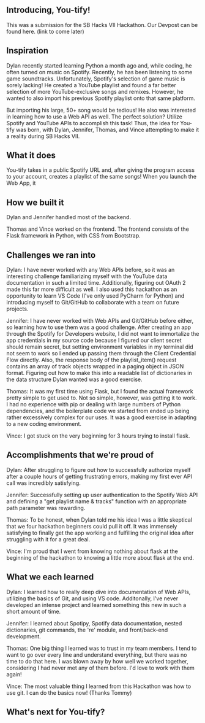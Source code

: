 ## Introducing, You-tify!

This was a submission for the SB Hacks VII Hackathon. Our Devpost can be found here. (link to come later)

## Inspiration

Dylan recently started learning Python a month ago and, while coding, he often turned on music on Spotify. Recently, he has been listening to some game soundtracks. Unfortunately, Spotify's selection of game music is sorely lacking! He created a YouTube playlist and found a far better selection of more YouTube-exclusive songs and remixes. However, he wanted to also import his previous Spotify playlist onto that same platform.

But importing his large, 50+ song would be tedious! He also was interested in learning how to use a Web API as well. The perfect solution? Utilize Spotify and YouTube APIs to accomplish this task! Thus, the idea for You-tify was born, with Dylan, Jennifer, Thomas, and Vince attempting to make it a reality during SB Hacks VII.

## What it does

You-tify takes in a public Spotify URL and, after giving the program access to your account, creates a playlist of the same songs! When you launch the Web App, it 

## How we built it

Dylan and Jennifer handled most of the backend.

Thomas and Vince worked on the frontend. The frontend consists of the Flask framework in Python, with CSS from Bootstrap.

## Challenges we ran into

Dylan: I have never worked with any Web APIs before, so it was an interesting challenge familiarizing myself with the YouTube data documentation in such a limited time. Additionally, figuring out OAuth 2 made this far more difficult as well. I also used this hackathon as an opportunity to learn VS Code (I've only used PyCharm for Python) and introducing myself to Git/GitHub to collaborate with a team on future projects.

Jennifer: I have never worked with Web APIs and Git/GitHub before either, so learning how to use them was a good challenge. After creating an app through the Spotify for Developers website, I did not want to immortalize the app credentials in my source code because I figured our client secret should remain secret, but setting environment variables in my terminal did not seem to work so I ended up passing them through the Client Credential Flow directly. Also, the response body of the playlist_item() request contains an array of track objects wrapped in a paging object in JSON format. Figuring out how to make this into a readable list of dictionaries in the data structure Dylan wanted was a good exercise.

Thomas: It was my first time using Flask, but I found the actual framework pretty simple to get used to. Not so simple, however, was getting it to work. I had no experience with pip or dealing with large numbers of Python dependencies, and the boilerplate code we started from ended up being rather excessively complex for our uses. It was a good exercise in adapting to a new coding environment.

Vince: I got stuck on the very beginning for 3 hours trying to install flask.

## Accomplishments that we're proud of

Dylan: After struggling to figure out how to successfully authorize myself after a couple hours of getting frustrating errors, making my first ever API call was incredibly satisfying.

Jennifer: Successfully setting up user authentication to the Spotify Web API and defining a "get playlist name & tracks" function with an appropriate path parameter was rewarding.

Thomas: To be honest, when Dylan told me his idea I was a little skeptical that we four hackathon beginners could pull it off. It was immensely satisfying to finally get the app working and fulfilling the original idea after struggling with it for a great deal.

Vince: I'm proud that I went from knowing nothing about flask at the beginning of the hackathon to knowing a little more about flask at the end.

## What we each learned

Dylan: I learned how to really deep dive into documentation of Web APIs, utilizing the basics of Git, and using VS code. Additonally, I've never developed an intense project and learned something this new in such a short amount of time.

Jennifer: I learned about Spotipy, Spotify data documentation, nested dictionaries, git commands, the 're' module, and front/back-end development.

Thomas: One big thing I learned was to trust in my team members. I tend to want to go over every line and understand everything, but there was no time to do that here. I was blown away by how well we worked together, considering I had never met any of them before. I'd love to work with them again!

Vince: The most valuable thing I learned from this Hackathon was how to use git.  I can do the basics now!  (Thanks Tommy)

## What's next for You-tify?


